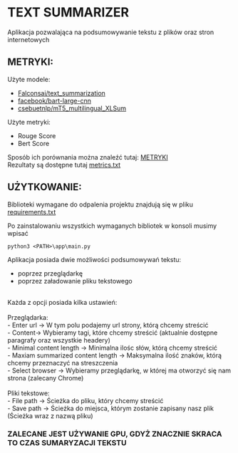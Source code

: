 # TEXT SUMMARIZER

  Aplikacja pozwalająca na podsumowywanie tekstu z plików oraz stron internetowych

## METRYKI:
  Użyte modele:
  - [Falconsai/text_summarization](https://huggingface.co/Falconsai/text_summarization)
  - [facebook/bart-large-cnn](https://huggingface.co/facebook/bart-large-cnn)
  - [csebuetnlp/mT5_multilingual_XLSum](https://huggingface.co/csebuetnlp/mT5_multilingual_XLSum)

  Użyte metryki:
  - Rouge Score
  - Bert Score
    
  Sposób ich porównania można znaleźć tutaj: [METRYKI](https://colab.research.google.com/drive/1jseNEfOUymg-KgbSx9fOS4wNCbg-s9wn?usp=sharing)</br>
  Rezultaty są dostępne tutaj [metrics.txt](metric_results)

## UŻYTKOWANIE:

  Biblioteki wymagane do odpalenia projektu znajdują się w pliku [requirements.txt](requirements.txt)

  Po zainstalowaniu wszystkich wymaganych bibliotek w konsoli musimy wpisać
```
python3 <PATH>\app\main.py
```
Aplikacja posiada dwie możliwości podsumowywań tekstu:
  - poprzez przeglądarkę
  - poprzez załadowanie pliku tekstowego
</br>
Każda z opcji posiada kilka ustawień:</br>
</br>
Przeglądarka:</br>
  - Enter url -> W tym polu podajemy url strony, którą chcemy streścić</br>
  - Content->  Wybieramy tagi, które chcemy streścić (aktualnie dostępne paragrafy oraz wszystkie headery)</br>
  - Minimal content length ->  Minimalna ilośc słów, którą chcemy streścić</br>
  - Maxiam summarized content length -> Maksymalna ilość znaków, którą chcemy przeznaczyć na streszczenia</br>
  - Select browser -> Wybieramy przeglądarkę, w której ma otworzyć się nam strona (zalecany Chrome)</br>
  </br>
Pliki tekstowe:</br>
  - File path -> Ścieżka do pliku, który chcemy streścić</br>
  - Save path -> Ścieżka do miejsca, którym zostanie zapisany nasz plik (Ścieżka wraz z nazwą pliku)</br>

### ZALECANE JEST UŻYWANIE GPU, GDYŻ ZNACZNIE SKRACA TO CZAS SUMARYZACJI TEKSTU
